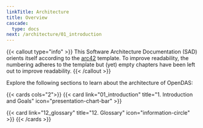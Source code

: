 ```yaml
---
linkTitle: Architecture
title: Overview
cascade:
  type: docs
next: /architecture/01_introduction
---
```


{{< callout type="info" >}} 
This Software Architecture Documentation (SAD) orients itself according to the [arc42](https://arc42.org/) template. To improve readability, the numbering adheres to the template but (yet) empty chapters have been left out to improve readability.
{{< /callout >}}

Explore the following sections to learn about the architecture of OpenDAS:

{{< cards cols="2">}}
{{< card link="01_introduction" title="1. Introduction and Goals" icon="presentation-chart-bar" >}}
<!-- {{< card link="02_constraints" title="2. Constraints" icon="adjustments" >}} -->
<!-- {{< card link="03_context" title="3. Context" icon="globe" >}} -->
<!-- {{< card link="04_solution_strategy" title="4. Solution Strategy" icon="sparkles" >}} -->
<!-- {{< card link="05_building_block_view" title="5. Building Block View" icon="puzzle" >}} -->
<!-- {{< card link="06_runtime_view" title="6. Runtime View" icon="play" >}} -->
<!-- {{< card link="07_deployment_view" title="7. Deployment View" icon="server" >}} -->
<!-- {{< card link="08_concepts" title="8. Concepts" icon="light-bulb" >}} -->
<!-- {{< card link="09_design_decisions" title="9. Design Decisions" icon="thumb-up" >}} -->
<!-- {{< card link="10_quality_requirements" title="10. Quality Requirements" icon="check" >}} -->
<!-- {{< card link="11_risks" title="11. Risks" icon="exclamation" >}} -->
{{< card link="12_glossary" title="12. Glossary" icon="information-circle" >}}
{{< /cards >}}
